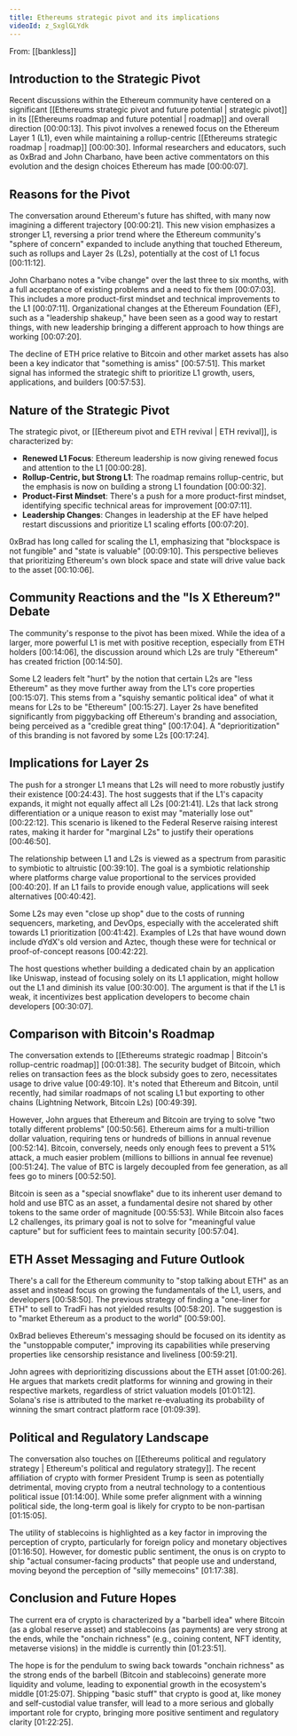 ```yaml
---
title: Ethereums strategic pivot and its implications
videoId: z_SxglGLYdk
---
```


From: [[bankless]] <br/> 

## Introduction to the Strategic Pivot

Recent discussions within the Ethereum community have centered on a significant [[Ethereums strategic pivot and future potential | strategic pivot]] in its [[Ethereums roadmap and future potential | roadmap]] and overall direction <a class="yt-timestamp" data-t="00:00:13">[00:00:13]</a>. This pivot involves a renewed focus on the Ethereum Layer 1 (L1), even while maintaining a rollup-centric [[Ethereums strategic roadmap | roadmap]] <a class="yt-timestamp" data-t="00:00:30">[00:00:30]</a>. Informal researchers and educators, such as 0xBrad and John Charbano, have been active commentators on this evolution and the design choices Ethereum has made <a class="yt-timestamp" data-t="00:00:07">[00:00:07]</a>.

## Reasons for the Pivot

The conversation around Ethereum's future has shifted, with many now imagining a different trajectory <a class="yt-timestamp" data-t="00:00:21">[00:00:21]</a>. This new vision emphasizes a stronger L1, reversing a prior trend where the Ethereum community's "sphere of concern" expanded to include anything that touched Ethereum, such as rollups and Layer 2s (L2s), potentially at the cost of L1 focus <a class="yt-timestamp" data-t="00:11:12">[00:11:12]</a>.

John Charbano notes a "vibe change" over the last three to six months, with a full acceptance of existing problems and a need to fix them <a class="yt-timestamp" data-t="00:07:03">[00:07:03]</a>. This includes a more product-first mindset and technical improvements to the L1 <a class="yt-timestamp" data-t="00:07:11">[00:07:11]</a>. Organizational changes at the Ethereum Foundation (EF), such as a "leadership shakeup," have been seen as a good way to restart things, with new leadership bringing a different approach to how things are working <a class="yt-timestamp" data-t="00:07:20">[00:07:20]</a>.

The decline of ETH price relative to Bitcoin and other market assets has also been a key indicator that "something is amiss" <a class="yt-timestamp" data-t="00:57:51">[00:57:51]</a>. This market signal has informed the strategic shift to prioritize L1 growth, users, applications, and builders <a class="yt-timestamp" data-t="00:57:53">[00:57:53]</a>.

## Nature of the Strategic Pivot

The strategic pivot, or [[Ethereum pivot and ETH revival | ETH revival]], is characterized by:
*   **Renewed L1 Focus**: Ethereum leadership is now giving renewed focus and attention to the L1 <a class="yt-timestamp" data-t="00:00:28">[00:00:28]</a>.
*   **Rollup-Centric, but Strong L1**: The roadmap remains rollup-centric, but the emphasis is now on building a strong L1 foundation <a class="yt-timestamp" data-t="00:00:32">[00:00:32]</a>.
*   **Product-First Mindset**: There's a push for a more product-first mindset, identifying specific technical areas for improvement <a class="yt-timestamp" data-t="00:07:11">[00:07:11]</a>.
*   **Leadership Changes**: Changes in leadership at the EF have helped restart discussions and prioritize L1 scaling efforts <a class="yt-timestamp" data-t="00:07:20">[00:07:20]</a>.

0xBrad has long called for scaling the L1, emphasizing that "blockspace is not fungible" and "state is valuable" <a class="yt-timestamp" data-t="00:09:10">[00:09:10]</a>. This perspective believes that prioritizing Ethereum's own block space and state will drive value back to the asset <a class="yt-timestamp" data-t="00:10:06">[00:10:06]</a>.

## Community Reactions and the "Is X Ethereum?" Debate

The community's response to the pivot has been mixed. While the idea of a larger, more powerful L1 is met with positive reception, especially from ETH holders <a class="yt-timestamp" data-t="00:14:06">[00:14:06]</a>, the discussion around which L2s are truly "Ethereum" has created friction <a class="yt-timestamp" data-t="00:14:50">[00:14:50]</a>.

Some L2 leaders felt "hurt" by the notion that certain L2s are "less Ethereum" as they move further away from the L1's core properties <a class="yt-timestamp" data-t="00:15:07">[00:15:07]</a>. This stems from a "squishy semantic political idea" of what it means for L2s to be "Ethereum" <a class="yt-timestamp" data-t="00:15:27">[00:15:27]</a>. Layer 2s have benefited significantly from piggybacking off Ethereum's branding and association, being perceived as a "credible great thing" <a class="yt-timestamp" data-t="00:17:04">[00:17:04]</a>. A "deprioritization" of this branding is not favored by some L2s <a class="yt-timestamp" data-t="00:17:24">[00:17:24]</a>.

## Implications for Layer 2s

The push for a stronger L1 means that L2s will need to more robustly justify their existence <a class="yt-timestamp" data-t="00:24:43">[00:24:43]</a>. The host suggests that if the L1's capacity expands, it might not equally affect all L2s <a class="yt-timestamp" data-t="00:21:41">[00:21:41]</a>. L2s that lack strong differentiation or a unique reason to exist may "materially lose out" <a class="yt-timestamp" data-t="00:22:12">[00:22:12]</a>. This scenario is likened to the Federal Reserve raising interest rates, making it harder for "marginal L2s" to justify their operations <a class="yt-timestamp" data-t="00:46:50">[00:46:50]</a>.

The relationship between L1 and L2s is viewed as a spectrum from parasitic to symbiotic to altruistic <a class="yt-timestamp" data-t="00:39:10">[00:39:10]</a>. The goal is a symbiotic relationship where platforms charge value proportional to the services provided <a class="yt-timestamp" data-t="00:40:20">[00:40:20]</a>. If an L1 fails to provide enough value, applications will seek alternatives <a class="yt-timestamp" data-t="00:40:42">[00:40:42]</a>.

Some L2s may even "close up shop" due to the costs of running sequencers, marketing, and DevOps, especially with the accelerated shift towards L1 prioritization <a class="yt-timestamp" data-t="00:41:42">[00:41:42]</a>. Examples of L2s that have wound down include dYdX's old version and Aztec, though these were for technical or proof-of-concept reasons <a class="yt-timestamp" data-t="00:42:22">[00:42:22]</a>.

The host questions whether building a dedicated chain by an application like Uniswap, instead of focusing solely on its L1 application, might hollow out the L1 and diminish its value <a class="yt-timestamp" data-t="00:30:00">[00:30:00]</a>. The argument is that if the L1 is weak, it incentivizes best application developers to become chain developers <a class="yt-timestamp" data-t="00:30:07">[00:30:07]</a>.

## Comparison with Bitcoin's Roadmap

The conversation extends to [[Ethereums strategic roadmap | Bitcoin's rollup-centric roadmap]] <a class="yt-timestamp" data-t="00:01:38">[00:01:38]</a>. The security budget of Bitcoin, which relies on transaction fees as the block subsidy goes to zero, necessitates usage to drive value <a class="yt-timestamp" data-t="00:49:10">[00:49:10]</a>. It's noted that Ethereum and Bitcoin, until recently, had similar roadmaps of not scaling L1 but exporting to other chains (Lightning Network, Bitcoin L2s) <a class="yt-timestamp" data-t="00:49:39">[00:49:39]</a>.

However, John argues that Ethereum and Bitcoin are trying to solve "two totally different problems" <a class="yt-timestamp" data-t="00:50:56">[00:50:56]</a>. Ethereum aims for a multi-trillion dollar valuation, requiring tens or hundreds of billions in annual revenue <a class="yt-timestamp" data-t="00:52:14">[00:52:14]</a>. Bitcoin, conversely, needs only enough fees to prevent a 51% attack, a much easier problem (millions to billions in annual fee revenue) <a class="yt-timestamp" data-t="00:51:24">[00:51:24]</a>. The value of BTC is largely decoupled from fee generation, as all fees go to miners <a class="yt-timestamp" data-t="00:52:50">[00:52:50]</a>.

Bitcoin is seen as a "special snowflake" due to its inherent user demand to hold and use BTC as an asset, a fundamental desire not shared by other tokens to the same order of magnitude <a class="yt-timestamp" data-t="00:55:53">[00:55:53]</a>. While Bitcoin also faces L2 challenges, its primary goal is not to solve for "meaningful value capture" but for sufficient fees to maintain security <a class="yt-timestamp" data-t="00:57:04">[00:57:04]</a>.

## ETH Asset Messaging and Future Outlook

There's a call for the Ethereum community to "stop talking about ETH" as an asset and instead focus on growing the fundamentals of the L1, users, and developers <a class="yt-timestamp" data-t="00:58:50">[00:58:50]</a>. The previous strategy of finding a "one-liner for ETH" to sell to TradFi has not yielded results <a class="yt-timestamp" data-t="00:58:20">[00:58:20]</a>. The suggestion is to "market Ethereum as a product to the world" <a class="yt-timestamp" data-t="00:59:00">[00:59:00]</a>.

0xBrad believes Ethereum's messaging should be focused on its identity as the "unstoppable computer," improving its capabilities while preserving properties like censorship resistance and liveliness <a class="yt-timestamp" data-t="00:59:21">[00:59:21]</a>.

John agrees with deprioritizing discussions about the ETH asset <a class="yt-timestamp" data-t="01:00:26">[01:00:26]</a>. He argues that markets credit platforms for winning and growing in their respective markets, regardless of strict valuation models <a class="yt-timestamp" data-t="01:01:12">[01:01:12]</a>. Solana's rise is attributed to the market re-evaluating its probability of winning the smart contract platform race <a class="yt-timestamp" data-t="01:09:39">[01:09:39]</a>.

## Political and Regulatory Landscape

The conversation also touches on [[Ethereums political and regulatory strategy | Ethereum's political and regulatory strategy]]. The recent affiliation of crypto with former President Trump is seen as potentially detrimental, moving crypto from a neutral technology to a contentious political issue <a class="yt-timestamp" data-t="01:14:00">[01:14:00]</a>. While some prefer alignment with a winning political side, the long-term goal is likely for crypto to be non-partisan <a class="yt-timestamp" data-t="01:15:05">[01:15:05]</a>.

The utility of stablecoins is highlighted as a key factor in improving the perception of crypto, particularly for foreign policy and monetary objectives <a class="yt-timestamp" data-t="01:16:50">[01:16:50]</a>. However, for domestic public sentiment, the onus is on crypto to ship "actual consumer-facing products" that people use and understand, moving beyond the perception of "silly memecoins" <a class="yt-timestamp" data-t="01:17:38">[01:17:38]</a>.

## Conclusion and Future Hopes

The current era of crypto is characterized by a "barbell idea" where Bitcoin (as a global reserve asset) and stablecoins (as payments) are very strong at the ends, while the "onchain richness" (e.g., coining content, NFT identity, metaverse visions) in the middle is currently thin <a class="yt-timestamp" data-t="01:23:51">[01:23:51]</a>.

The hope is for the pendulum to swing back towards "onchain richness" as the strong ends of the barbell (Bitcoin and stablecoins) generate more liquidity and volume, leading to exponential growth in the ecosystem's middle <a class="yt-timestamp" data-t="01:25:07">[01:25:07]</a>. Shipping "basic stuff" that crypto is good at, like money and self-custodial value transfer, will lead to a more serious and globally important role for crypto, bringing more positive sentiment and regulatory clarity <a class="yt-timestamp" data-t="01:22:25">[01:22:25]</a>.